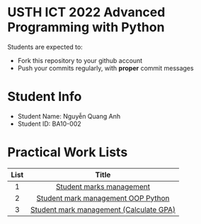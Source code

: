 USTH ICT 2022 Advanced Programming with Python
======================================================

Students are expected to:
* Fork this repository to your github account
* Push your commits regularly, with **proper** commit messages


Student Info
=========================

* Student Name: Nguyễn Quang Anh
* Student ID: BA10-002


# Practical Work Lists
| List |           Title          |
|:----:|:------------------------:|
|   1  | [Student marks management](https://github.com/quanganh2001/pp2022/tree/master/student-mark-management) |
| 2 | [Student mark management OOP Python](https://github.com/quanganh2001/pp2022/tree/master/student-mark-management-oop) |
| 3 | [Student mark management (Calculate GPA)](https://github.com/quanganh2001/pp2022/tree/master/modularization) |
